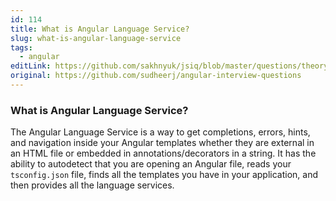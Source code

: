 ```yaml
---
id: 114
title: What is Angular Language Service?
slug: what-is-angular-language-service
tags:
  - angular
editLink: https://github.com/sakhnyuk/jsiq/blob/master/questions/theory/angular/114.md
original: https://github.com/sudheerj/angular-interview-questions
---
```


### What is Angular Language Service?

The Angular Language Service is a way to get completions, errors, hints, and navigation inside your Angular templates whether they are external in an HTML file or embedded in annotations/decorators in a string. It has the ability to autodetect that you are opening an Angular file, reads your `tsconfig.json` file, finds all the templates you have in your application, and then provides all the language services.